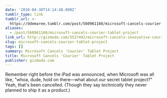 ```yaml
---
date: '2010-04-30T14:14:48.000Z'
tumblr_type: link
tumblr_url: >-
  https://ddemaree.tumblr.com/post/560961160/microsoft-cancels-courier-tablet-project
aliases:
  - /post/560961160/microsoft-cancels-courier-tablet-project
link_url: http://gizmodo.com/5527442/microsoft-cancels-innovative-courier-tablet-project
slug: microsoft-cancels-courier-tablet-project
tags: []
summary: Microsoft Cancels 'Courier' Tablet Project
title: Microsoft Cancels 'Courier' Tablet Project
publisher: gizmodo.com
---
```


Remember right before the iPad was announced, when Microsoft was all like, "whoa, dude, hold on there—what about _our_ secret tablet project?" Yeah, that's been cancelled. (Though they say _technically_ they never planned to ship it as a product.)